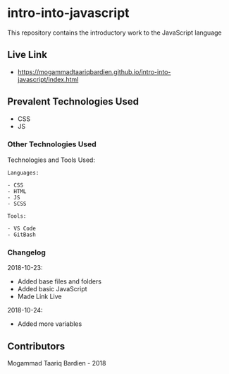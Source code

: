 # intro-into-javascript
This repository contains the introductory work to the JavaScript language

## Live Link
- https://mogammadtaariqbardien.github.io/intro-into-javascript/index.html

## Prevalent Technologies Used

 - CSS
 - JS

### Other Technologies Used

Technologies and Tools Used:

```
Languages:

- CSS
- HTML
- JS
- SCSS

```
```
Tools:

- VS Code
- GitBash

```

### Changelog

2018-10-23:
- Added base files and folders
- Added basic JavaScript
- Made Link Live

2018-10-24:
- Added more variables

## Contributors

Mogammad Taariq Bardien - 2018

